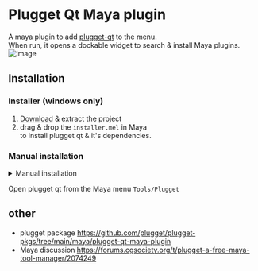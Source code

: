 # Plugget Qt Maya plugin

A maya plugin to add [plugget-qt](https://github.com/plugget/plugget-qt) to the menu.  
When run, it opens a dockable widget to search & install Maya plugins.   
![image](https://github.com/plugget/plugget-qt-maya-plugin/assets/3758308/cce315dd-b509-4050-be2e-29af1196d992)




## Installation 

### Installer (windows only)
1. [Download](https://github.com/plugget/plugget-qt-maya-plugin/archive/refs/heads/main.zip) & extract the project
2. drag & drop the  `installer.mel` in Maya <!-- [here](https://raw.githubusercontent.com/plugget/plugget-qt-maya-plugin/main/installer.mel))   -->  
to install plugget qt & it's dependencies.

### Manual installation
<details>
<summary>Manual installation </summary>

#### 1. install the Python plugin
- copy the `plugget-qt-maya-plugin.py` to the `maya/plug-ins` folder.  
- or run the below command to do it for you.
```
pip install https://github.com/plugget/plugget-qt-maya-plugin/archive/refs/heads/main.zip --target "C:/Users/%username%/Documents/Maya/plug-ins" --no-dependencies
```
<sup>_1. if the target folder doesn't exist, this command creates a `Maya/plug-ins` folder in your documents , which requires admin access_</sup>  
<sup>_2. When a user has been renamed on Windows, `%username%` will return the current name. But the folder path will use the old name, requiring you to manually edit the path_</sup>  

#### 2. install the Python dependencies
pip install the dependencies to the Maya script folder
```
pip install plugget-qt --target "C:/Users/%username%/Documents/Maya/scripts" --no-dependencies
```
#### 3. enable plugin
Enable the `plugget_qt_maya_plugin.py` plugin in Maya's plug-in manager:  
`Windows` > `Settings/Preferences` > `Plug-in Manager`  
![image](https://github.com/plugget/plugget-qt-maya-plugin/assets/3758308/2f8f3e0e-660a-47da-ae32-10c865ed9f4d)

</details>

Open plugget qt from the Maya menu `Tools/Plugget`

## other
- plugget package https://github.com/plugget/plugget-pkgs/tree/main/maya/plugget-qt-maya-plugin
- Maya discussion https://forums.cgsociety.org/t/plugget-a-free-maya-tool-manager/2074249
